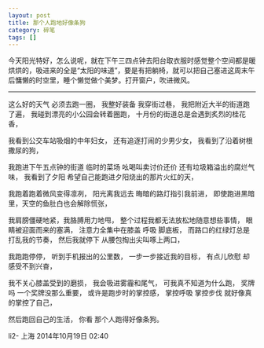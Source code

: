 ```yaml
---
layout: post
title: 那个人跑地好像条狗
category: 碎笔
tags: []
---
```


今天阳光特好，怎么说呢，就在下午三四点钟去阳台取衣服时感觉整个空间都是暖烘烘的，吸进来的全是“太阳的味道”，要是有把躺椅，就可以把自己塞进这周末午后慵懒的时空里，睡个懒觉做个美梦。打开窗户，吹进微风。

------

这么好的天气 必须去跑一圈，
我整好装备 我穿街过巷，
我把附近大半的街道跑了遍，
我碰到漂亮的小公园会转着圈跑，
十月份的街道总是会遇到炙烈的桂花香，

我看到公交车站吸烟的中年妇女，
还有追逐打闹的少男少女，
我看到了沿着树根撒尿的狗，

我跑进下午五点钟的街道 临时的菜场 吆喝叫卖讨价还价  还有垃圾箱溢出的腐烂气味，
我看到了夕阳 希望自己能跑进夕阳烧出的那片火红的天，

我跑着跑着微风变得凛冽，
阳光离我远去 晦暗的路灯指引我前进，
即使跑进黑暗里，天空的鱼肚白也会解除慌张，

我肩膀僵硬地紧，我胳膊用力地甩，
整个过程我都无法放松地随意想些事情，
眼睛被迎面而来的塞满，
注意力全集中在膝盖 呼吸 脚底板，
而路口的红绿灯总是打乱我的节奏，
然后我就停下 从腰包掏出尖叫啄上两口，

我跑跑停停，
听到手机报出的公里数，
一步一步接近我的目标，
有点儿欣慰 却感受不到兴奋，

我不关心膝盖受到的磨损，
我会吸进雾霾和尾气，
可我真不知道为什么跑，
奖牌吗 一个奖牌没那么重要，
或许是跑步时的掌控感，
掌控呼吸 掌控步伐 就好像真的掌控了自己，

然后跑回自己的生活，
你看 那个人跑得好像条狗。

li2- 
上海
2014年10月19日 02:40
